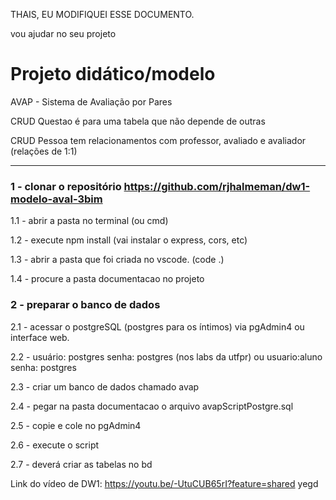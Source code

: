 THAIS, EU MODIFIQUEI ESSE DOCUMENTO. 

vou ajudar no seu projeto


# Projeto didático/modelo

AVAP - Sistema de Avaliação por Pares

CRUD Questao é para uma tabela que não depende de outras

CRUD Pessoa tem relacionamentos com professor, avaliado e avaliador (relações de 1:1)

---

### 1 - clonar o repositório https://github.com/rjhalmeman/dw1-modelo-aval-3bim
1.1 - abrir a pasta no terminal (ou cmd)

1.2 - execute npm install (vai instalar o express, cors, etc)

1.3 - abrir a pasta que foi criada no vscode. (code .)

1.4 - procure a pasta documentacao no projeto

### 2 - preparar o banco de dados

2.1 - acessar o postgreSQL (postgres para os íntimos) via pgAdmin4 ou interface web.

2.2 - usuário: postgres senha: postgres (nos labs da utfpr) ou usuario:aluno senha: postgres

2.3 - criar um banco de dados chamado avap

2.4 - pegar na pasta documentacao o arquivo avapScriptPostgre.sql

2.5 - copie e cole no pgAdmin4

2.6 - execute o script

2.7 - deverá criar as tabelas no bd

Link do vídeo de DW1: https://youtu.be/-UtuCUB65rI?feature=shared
yegd
